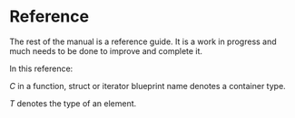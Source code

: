 
# Reference

The rest of the manual is a reference guide. It is a work in progress and much needs to be done to improve and complete it.

In this reference:

*C* in a function, struct or iterator blueprint name denotes a container type.

*T* denotes the type of an element.
